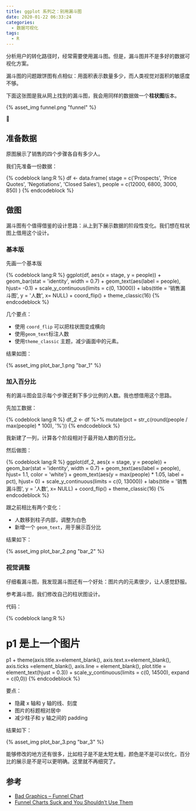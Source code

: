 ```yaml
---
title: ggplot 系列之：别用漏斗图
date: 2020-01-22 06:33:24
categories:
  - 数据可视化
tags:
  - R
---
```



分析用户的转化路径时，经常需要使用漏斗图。但是，漏斗图并不是多好的数据可视化方案。

漏斗图的问题跟饼图有点相似：用面积表示数量多少，而人类视觉对面积的敏感度不够。

下面这张图是我从网上找到的漏斗图，我会用同样的数据做一个**柱状图**版本。

{% asset_img funnel.png  "funnel" %}


<!-- more -->

## 准备数据

原图展示了销售的四个步骤各自有多少人。

我们先准备一份数据：

{% codeblock lang:R %}
df <- data.frame(
  stage = c('Prospects', 'Price Quotes', 'Negotiations', 'Closed Sales'),
  people = c(12000, 6800, 3000, 850)
)
{% endcodeblock %}

## 做图

漏斗图有个值得借鉴的设计思路：从上到下展示数据的阶段性变化。我们想在柱状图上借用这个设计。

### 基本版

先画一个基本版

{% codeblock lang:R %}
ggplot(df, aes(x = stage, y = people)) + 
  geom_bar(stat = 'identity', width = 0.7) +
  geom_text(aes(label = people), hjust= -0.1) +
  scale_y_continuous(limits = c(0, 13000)) +
  labs(title = '销售漏斗图',
       y = '人数',
       x= NULL) +
  coord_flip() +
  theme_classic(16) 
{% endcodeblock %}

几个要点：
- 使用 `coord_flip` 可以把柱状图变成横向
- 使用`geom_text`标注人数
- 使用`theme_classic` 主题，减少画面中的元素。

结果如图：

{% asset_img plot_bar_1.png  "bar_1" %}

### 加入百分比

有的漏斗图会显示每个步骤还剩下多少比例的人数。我也想借用这个思路。

先加工数据：

{% codeblock lang:R %}
df_2 <- df %>%
  mutate(pct = str_c(round(people / max(people) * 100), '%'))
{% endcodeblock %}

我新建了一列，计算各个阶段相对于最开始人数的百分比。

然后做图：

{% codeblock lang:R %}
ggplot(df_2, aes(x = stage, y = people)) + 
  geom_bar(stat = 'identity', width = 0.7) +
  geom_text(aes(label = people), hjust= 1.1, color = 'white') +
  geom_text(aes(y = max(people) * 1.05, label = pct), hjust= 0) +
  scale_y_continuous(limits = c(0, 13000)) +
  labs(title = '销售漏斗图',
       y = '人数',
       x= NULL) +
  coord_flip() +
  theme_classic(16)
{% endcodeblock %}

跟之前相比有两个变化：
- 人数移到柱子内部，调整为白色
- 新增一个 `geom_text`，用于展示百分比

结果如下：

{% asset_img plot_bar_2.png  "bar_2" %}

### 视觉调整

仔细看漏斗图，我发现漏斗图还有一个好处：图片内的元素很少，让人感觉舒服。

参考漏斗图，我们修改自己的柱状图设计。

代码：

{% codeblock lang:R %}
# p1 是上一个图片
p1 + theme(axis.title.x=element_blank(),
           axis.text.x=element_blank(),
           axis.ticks =element_blank(),
           axis.line = element_blank(),
           plot.title = element_text(hjust = 0.3)) +
  scale_y_continuous(limits = c(0, 14500), expand = c(0,0))
{% endcodeblock %}

要点：
- 隐藏 x 轴和 y 轴的线、刻度
- 图片的标题相对居中
- 减少柱子和 y 轴之间的 padding

结果如下：

{% asset_img plot_bar_3.png  "bar_3" %}

能够修改的地方还有很多，比如柱子是不是太短太粗，颜色是不是可以优化，百分比的展示是不是可以更明确。这里就不再细究了。

## 参考

- [Bad Graphics – Funnel Chart](https://peltiertech.com/bad-graphics-funnel-chart/)
- [Funnel Charts Suck and You Shouldn’t Use Them](https://crmchartguy.com/2015/10/26/funnel-charts-in-dynamics-crm/)